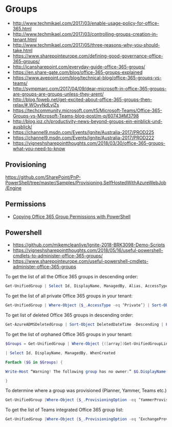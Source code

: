 # Groups

- http://www.techmikael.com/2017/03/enable-usage-policy-for-office-365.html
- http://www.techmikael.com/2017/03/controlling-groups-creation-in-tenant.html
- http://www.techmikael.com/2017/05/three-reasons-why-you-should-take.html
- https://www.sharepointeurope.com/defining-good-governance-office-365-groups/
- http://icansharepoint.com/everyday-guide-office-365-groups/
- https://en.share-gate.com/blog/office-365-groups-explained
- https://www.avepoint.com/blog/technical-blog/office-365-groups-vs-teams/
- http://sympmarc.com/2017/04/09/dear-microsoft-in-office-365-groups-are-groups-are-groups-unless-they-arent/
- http://blog.fpweb.net/get-excited-about-office-365-groups-then-relax/#.WOvyNdLyjZs
- https://techcommunity.microsoft.com/t5/Microsoft-Teams/Office-365-Groups-vs-Microsoft-Teams-blog-post/m-p/60743#M3798
- http://blog.ioz.ch/productivity-news-beyond-groups-ein-einblick-und-ausblick/
- https://channel9.msdn.com/Events/Ignite/Australia-2017/PROD225
- https://channel9.msdn.com/Events/Ignite/Australia-2017/PROD222
- https://vigneshsharepointthoughts.com/2018/03/30/office-365-groups-what-you-need-to-know

## Provisioning

https://github.com/SharePoint/PnP-PowerShell/tree/master/Samples/Provisioning.SelfHostedWithAzureWebJob/Engine

## Permissions

- [Copying Office 365 Group Permissions with PowerShell](https://www.toddklindt.com/blog/Lists/Posts/Post.aspx?List=56f96349-3bb6-4087-94f4-7f95ff4ca81f&ID=808&Web=48e6fdd1-17db-4543-b2f9-6fc7185484fc)

## Powershell

- <https://github.com/mikemcleanlive/Ignite-2018-BRK3098-Demo-Scripts>
- <https://vigneshsharepointthoughts.com/2018/05/16/useful-powershell-cmdlets-to-administer-office-365-groups/>
- <https://www.sharepointeurope.com/useful-powershell-cmdlets-administer-office-365-groups>

To get the list of all the Office 365 groups in descending order:

```Powershell
Get-UnifiedGroup | Select Id, DisplayName, ManagedBy, Alias, AccessType, WhenCreated, @{Expression={([array](Get-UnifiedGroupLinks -Identity $_.Id -LinkType Members)).Count }; Label=’Members’} | Sort-Object whencreated | Format-Table displayname, alias, managedby, Members, accesstype, whencreated
```

To get the list of all private Office 365 groups in your tenant:

```Powershell
Get-UnifiedGroup | Where-Object {$_.AccessType -eq ‘Private’} | Sort-Object whencreated | Format-Table displayname, alias, managedby, accesstype, whencreated
``` 

To get list of deleted Office 365 groups in descending order:

```Powershell
Get-AzureADMSDeletedGroup | Sort-Object DeletedDateTime -Descending | Format-Table Id, DisplayName, Description, Visibility, DeletedDateTime
```


To get the list of orphaned Office 365 groups in your tenant:

```Powershell
$Groups = Get-UnifiedGroup | Where-Object {([array](Get-UnifiedGroupLinks -Identity $_.Id -LinkType Owners)).Count -eq 0} `

| Select Id, DisplayName, ManagedBy, WhenCreated

ForEach ($G in $Groups) {

Write-Host “Warning! The following group has no owner:” $G.DisplayName

}
```

To determine where a group was provisioned (Planner, Yammer, Teams etc.)

```Powershell
Get-UnifiedGroup |Where-Object {$_.ProvisioningOption -eq ‘YammerProvisioning’} |select DisplayName,Alias,ProvisioningOption,GroupSKU,SharePointSiteUrl,SharePointDocumentsUrl,AccessType
```

To get the list of Teams integrated Office 365 group list:

```Powershell
Get-UnifiedGroup |Where-Object {$_.ProvisioningOption -eq ‘ExchangeProvisioningFlags:481’}|select DisplayName,Alias,ProvisioningOption,GroupSKU,SharePointSiteUrl,SharePointDocumentsUrl,AccessType
```
